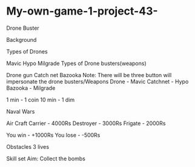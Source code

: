 # My-own-game-1-project-43-
Drone Buster

Background

Types of Drones

Mavic
Hypo
Milgrade
Types of Drone busters(weapons)

Drone gun
Catch net
Bazooka
Note: There will be three button will impersonate the drone busters/Weapons
Drone - Mavic Catchnet - Hypo Bazooka - Milgrade


1 min - 1 coin 10 min - 1 dim

Naval Wars

Air Craft Carrier - 4000Rs Destroyer - 3000Rs Frigate - 2000Rs

You win - +1000Rs You lose - -500Rs

Obstacles 3 lives

Skill set Aim: Collect the bombs
